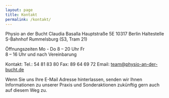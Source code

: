 ```yaml
---
layout: page
title: Kontakt
permalink: /kontakt/
---
```


Physio an der Bucht
Claudia Basalla
Hauptstraße 5E 
10317 Berlin
Haltestelle S-Bahnhof Rummelsburg (S3, Tram 21)

Öffnungszeiten
Mo - Do 
8 – 20 Uhr
Fr  
8 – 16 Uhr
und nach Vereinbarung  


Kontakt:
Tel.: 54 81 83 80
Fax: 89 64 69 72
Email: team@physio-an-der-bucht.de

Wenn Sie uns Ihre E-Mail Adresse hinterlassen, senden wir Ihnen Informationen zu unserer Praxis und Sonderaktionen zukünftig gern auch auf diesem Weg zu.

